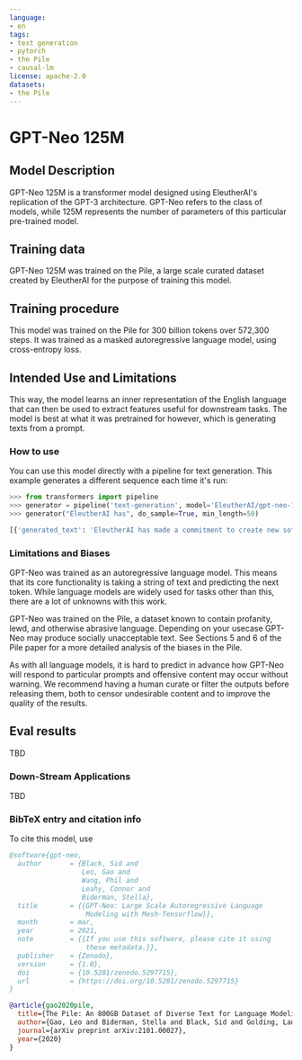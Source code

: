 ```yaml
---
language:
- en
tags:
- text generation
- pytorch
- the Pile
- causal-lm
license: apache-2.0
datasets:
- the Pile
---
```


# GPT-Neo 125M

## Model Description

GPT-Neo 125M is a transformer model designed using EleutherAI's replication of the GPT-3 architecture. GPT-Neo refers to the class of models, while 125M represents the number of parameters of this particular pre-trained model.

## Training data

GPT-Neo 125M was trained on the Pile, a large scale curated dataset created by EleutherAI for the purpose of training this model.

## Training procedure

This model was trained on the Pile for 300 billion tokens over 572,300 steps. It was trained as a masked autoregressive language model, using cross-entropy loss.

## Intended Use and Limitations

This way, the model learns an inner representation of the English language that can then be used to extract features useful for downstream tasks. The model is best at what it was pretrained for however, which is generating texts from a prompt.

### How to use

You can use this model directly with a pipeline for text generation. This example generates a different sequence each time it's run:

```py
>>> from transformers import pipeline
>>> generator = pipeline('text-generation', model='EleutherAI/gpt-neo-125M')
>>> generator("EleutherAI has", do_sample=True, min_length=50)

[{'generated_text': 'EleutherAI has made a commitment to create new software packages for each of its major clients and has'}]
```

### Limitations and Biases

GPT-Neo was trained as an autoregressive language model. This means that its core functionality is taking a string of text and predicting the next token. While language models are widely used for tasks other than this, there are a lot of unknowns with this work.

GPT-Neo was trained on the Pile, a dataset known to contain profanity, lewd, and otherwise abrasive language. Depending on your usecase GPT-Neo may produce socially unacceptable text. See Sections 5 and 6 of the Pile paper for a more detailed analysis of the biases in the Pile.

As with all language models, it is hard to predict in advance how GPT-Neo will respond to particular prompts and offensive content may occur without warning. We recommend having a human curate or filter the outputs before releasing them, both to censor undesirable content and to improve the quality of the results. 

## Eval results

TBD

### Down-Stream Applications

TBD

### BibTeX entry and citation info

To cite this model, use
```bibtex
@software{gpt-neo,
  author       = {Black, Sid and
                  Leo, Gao and
                  Wang, Phil and
                  Leahy, Connor and
                  Biderman, Stella},
  title        = {{GPT-Neo: Large Scale Autoregressive Language 
                   Modeling with Mesh-Tensorflow}},
  month        = mar,
  year         = 2021,
  note         = {{If you use this software, please cite it using 
                   these metadata.}},
  publisher    = {Zenodo},
  version      = {1.0},
  doi          = {10.5281/zenodo.5297715},
  url          = {https://doi.org/10.5281/zenodo.5297715}
}

@article{gao2020pile,
  title={The Pile: An 800GB Dataset of Diverse Text for Language Modeling},
  author={Gao, Leo and Biderman, Stella and Black, Sid and Golding, Laurence and Hoppe, Travis and Foster, Charles and Phang, Jason and He, Horace and Thite, Anish and Nabeshima, Noa and others},
  journal={arXiv preprint arXiv:2101.00027},
  year={2020}
}
```

